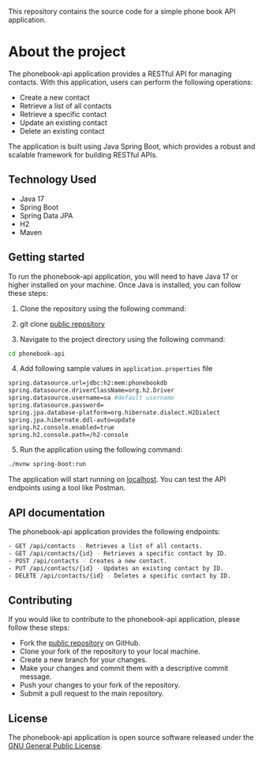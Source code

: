 This repository contains the source code for a simple phone book API application.

# About the project
The phonebook-api application provides a RESTful API for managing contacts. With this application, users can perform the following operations:

- Create a new contact
- Retrieve a list of all contacts
- Retrieve a specific contact
- Update an existing contact
- Delete an existing contact

The application is built using Java Spring Boot, which provides a robust and scalable framework for building RESTful APIs.

## Technology Used
- Java 17
- Spring Boot
- Spring Data JPA
- H2
- Maven

## Getting started
To run the phonebook-api application, you will need to have Java 17 or higher installed on your machine. Once Java is installed, you can follow these steps:

1. Clone the repository using the following command:

2. git clone [public repository]

3. Navigate to the project directory using the following command:
```sh
cd phonebook-api
```
4. Add following sample values in `application.properties` file
```sh
spring.datasource.url=jdbc:h2:mem:phonebookdb
spring.datasource.driverClassName=org.h2.Driver
spring.datasource.username=sa #default username
spring.datasource.password=
spring.jpa.database-platform=org.hibernate.dialect.H2Dialect
spring.jpa.hibernate.ddl-auto=update
spring.h2.console.enabled=true
spring.h2.console.path=/h2-console
```
5. Run the application using the following command:
```sh
./mvnw spring-boot:run
```

The application will start running on [localhost]. You can test the API endpoints using a tool like Postman.

## API documentation
The phonebook-api application provides the following endpoints:

```sh 
- GET /api/contacts - Retrieves a list of all contacts.
- GET /api/contacts/{id} - Retrieves a specific contact by ID.
- POST /api/contacts - Creates a new contact.
- PUT /api/contacts/{id} - Updates an existing contact by ID.
- DELETE /api/contacts/{id} - Deletes a specific contact by ID.
```

## Contributing
If you would like to contribute to the phonebook-api application, please follow these steps:

- Fork the [public repository] on GitHub.
- Clone your fork of the repository to your local machine.
- Create a new branch for your changes.
- Make your changes and commit them with a descriptive commit message.
- Push your changes to your fork of the repository.
- Submit a pull request to the main repository.
## License
The phonebook-api application is open source software released under the [GNU General Public License].

[//]: # (These are reference links used in the body of this note and get stripped out when the markdown processor does its job. There is no need to format nicely because it shouldn't be seen. Thanks SO - http://stackoverflow.com/questions/4823468/store-comments-in-markdown-syntax)

[localhost]:<http://localhost:8080>
[swagger]:<http://localhost:8080/swagger-ui.html>
[GNU General Public License]:<https://www.gnu.org/licenses/gpl-3.0.en.html>
[public repository]:<https://github.com/excellencia/phonebook-api>
